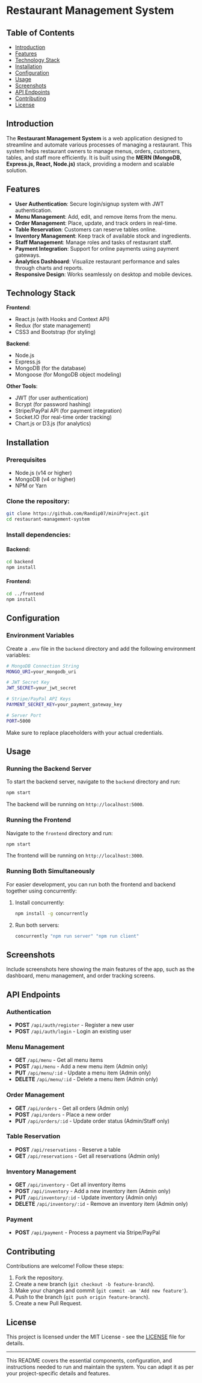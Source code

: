 # Restaurant Management System

## Table of Contents
- [Introduction](#introduction)
- [Features](#features)
- [Technology Stack](#technology-stack)
- [Installation](#installation)
- [Configuration](#configuration)
- [Usage](#usage)
- [Screenshots](#screenshots)
- [API Endpoints](#api-endpoints)
- [Contributing](#contributing)
- [License](#license)

## Introduction

The **Restaurant Management System** is a web application designed to streamline and automate various processes of managing a restaurant. This system helps restaurant owners to manage menus, orders, customers, tables, and staff more efficiently. It is built using the **MERN (MongoDB, Express.js, React, Node.js)** stack, providing a modern and scalable solution.

## Features
- **User Authentication**: Secure login/signup system with JWT authentication.
- **Menu Management**: Add, edit, and remove items from the menu.
- **Order Management**: Place, update, and track orders in real-time.
- **Table Reservation**: Customers can reserve tables online.
- **Inventory Management**: Keep track of available stock and ingredients.
- **Staff Management**: Manage roles and tasks of restaurant staff.
- **Payment Integration**: Support for online payments using payment gateways.
- **Analytics Dashboard**: Visualize restaurant performance and sales through charts and reports.
- **Responsive Design**: Works seamlessly on desktop and mobile devices.

## Technology Stack

**Frontend**: 
- React.js (with Hooks and Context API)
- Redux (for state management)
- CSS3 and Bootstrap (for styling)
  
**Backend**: 
- Node.js
- Express.js
- MongoDB (for the database)
- Mongoose (for MongoDB object modeling)
  
**Other Tools**:
- JWT (for user authentication)
- Bcrypt (for password hashing)
- Stripe/PayPal API (for payment integration)
- Socket.IO (for real-time order tracking)
- Chart.js or D3.js (for analytics)

## Installation

### Prerequisites
- Node.js (v14 or higher)
- MongoDB (v4 or higher)
- NPM or Yarn

### Clone the repository:
```bash
git clone https://github.com/Randip07/miniProject.git
cd restaurant-management-system
```

### Install dependencies:

#### Backend:
```bash
cd backend
npm install
```

#### Frontend:
```bash
cd ../frontend
npm install
```

## Configuration

### Environment Variables
Create a `.env` file in the `backend` directory and add the following environment variables:

```bash
# MongoDB Connection String
MONGO_URI=your_mongodb_uri

# JWT Secret Key
JWT_SECRET=your_jwt_secret

# Stripe/PayPal API Keys
PAYMENT_SECRET_KEY=your_payment_gateway_key

# Server Port
PORT=5000
```

Make sure to replace placeholders with your actual credentials.

## Usage

### Running the Backend Server
To start the backend server, navigate to the `backend` directory and run:

```bash
npm start
```

The backend will be running on `http://localhost:5000`.

### Running the Frontend
Navigate to the `frontend` directory and run:

```bash
npm start
```

The frontend will be running on `http://localhost:3000`.

### Running Both Simultaneously
For easier development, you can run both the frontend and backend together using concurrently:

1. Install concurrently:
   ```bash
   npm install -g concurrently
   ```

2. Run both servers:
   ```bash
   concurrently "npm run server" "npm run client"
   ```

## Screenshots
Include screenshots here showing the main features of the app, such as the dashboard, menu management, and order tracking screens.

## API Endpoints

### Authentication
- **POST** `/api/auth/register` - Register a new user
- **POST** `/api/auth/login` - Login an existing user

### Menu Management
- **GET** `/api/menu` - Get all menu items
- **POST** `/api/menu` - Add a new menu item (Admin only)
- **PUT** `/api/menu/:id` - Update a menu item (Admin only)
- **DELETE** `/api/menu/:id` - Delete a menu item (Admin only)

### Order Management
- **GET** `/api/orders` - Get all orders (Admin only)
- **POST** `/api/orders` - Place a new order
- **PUT** `/api/orders/:id` - Update order status (Admin/Staff only)

### Table Reservation
- **POST** `/api/reservations` - Reserve a table
- **GET** `/api/reservations` - Get all reservations (Admin only)

### Inventory Management
- **GET** `/api/inventory` - Get all inventory items
- **POST** `/api/inventory` - Add a new inventory item (Admin only)
- **PUT** `/api/inventory/:id` - Update inventory (Admin only)
- **DELETE** `/api/inventory/:id` - Remove an inventory item (Admin only)

### Payment
- **POST** `/api/payment` - Process a payment via Stripe/PayPal

## Contributing
Contributions are welcome! Follow these steps:

1. Fork the repository.
2. Create a new branch (`git checkout -b feature-branch`).
3. Make your changes and commit (`git commit -am 'Add new feature'`).
4. Push to the branch (`git push origin feature-branch`).
5. Create a new Pull Request.

## License
This project is licensed under the MIT License - see the [LICENSE](LICENSE) file for details.

---

This README covers the essential components, configuration, and instructions needed to run and maintain the system. You can adapt it as per your project-specific details and features.
